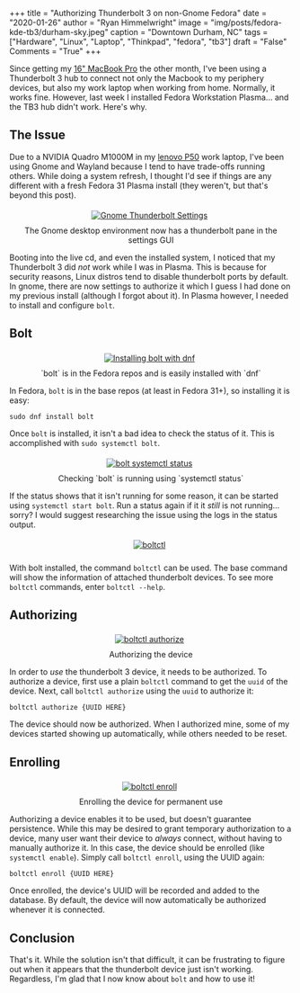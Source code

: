 +++
title  = "Authorizing Thunderbolt 3 on non-Gnome Fedora"
date   = "2020-01-26"
author = "Ryan Himmelwright"
image  = "img/posts/fedora-kde-tb3/durham-sky.jpeg"
caption = "Downtown Durham, NC"
tags   = ["Hardware", "Linux", "Laptop", "Thinkpad", "fedora", "tb3"]
draft  = "False"
Comments = "True"
+++

Since getting my [16" MacBook Pro](/post/new-2019-16inch-mbp/) the other month,
I've been using a Thunderbolt 3 hub to connect not only the Macbook to my
periphery devices, but also my work laptop when working from home. Normally, it
works fine. However, last week I installed Fedora Workstation Plasma... and the
TB3 hub didn't work. Here's why.

<!--more-->

## The Issue

Due to a NVIDIA Quadro M1000M in my [lenovo
P50](https://www.lenovo.com/us/en/laptops/thinkpad/thinkpad-p/ThinkPad-P50/p/22TP2WPWP50)
work laptop, I've been using Gnome and Wayland because I tend to have
trade-offs running others. While doing a system refresh, I thought I'd see if
things are any different with a fresh Fedora 31 Plasma install (they weren't,
but that's beyond this post).

<center>
<a href="/img/posts/fedora-kde-tb3/gnome-tb3-settings.png">
<img alt="Gnome Thunderbolt Settings" src="/img/posts/fedora-kde-tb3/gnome-tb3-settings.png" style="max-width: 100%; padding: 5px 15px 10px 10px"/></a>
<div class="caption">The Gnome desktop environment now has a thunderbolt pane
in the settings GUI</div>
</center>

Booting into the live cd, and even the installed system, I noticed that my
Thunderbolt 3 did *not* work while I was in Plasma. This is because for
security reasons, Linux distros tend to disable thunderbolt ports by default.
In gnome, there are now settings to authorize it which I guess I had done on my
previous install (although I forgot about it). In Plasma however, I needed to
install and configure `bolt`.

## Bolt
<center>
<a href="/img/posts/fedora-kde-tb3/bolt-install.png">
<img alt="Installing bolt with dnf" src="/img/posts/fedora-kde-tb3/bolt-install.png" style="max-width: 100%; padding: 5px 15px 10px 10px"/></a>
<div class="caption">`bolt` is in the Fedora repos and is easily installed with
`dnf`</div>
</center>

In Fedora, `bolt` is in the base repos (at least in Fedora 31+), so installing
it is easy:

```
sudo dnf install bolt
```

Once `bolt` is installed, it isn't a bad idea to check the status of it. This
is accomplished with `sudo systemctl bolt`.

<center>
<a href="/img/posts/fedora-kde-tb3/bolt-systemctl-status.png">
<img alt="bolt systemctl status" src="/img/posts/fedora-kde-tb3/bolt-systemctl-status.png" style="max-width: 100%; padding: 5px 15px 10px 10px"/></a>
<div class="caption">Checking `bolt` is running using `systemctl status`</div>
</center>

If the status shows that it isn't running for some reason, it can be started
using `systemctl start bolt`. Run a status again if it it *still* is not
running... sorry? I would suggest researching the issue  using the logs in the
status output.

<center>
<a href="/img/posts/fedora-kde-tb3/boltctl.png">
<img alt="boltctl" src="/img/posts/fedora-kde-tb3/boltctl.png" style="max-width: 100%; padding: 5px 15px 10px 10px"/></a>
<div class="caption"></div>
</center>

With bolt installed, the command `boltctl` can be used. The base command will
show the information of attached thunderbolt devices. To see more `boltctl`
commands, enter `boltctl --help`.

## Authorizing

<center>
<a href="/img/posts/fedora-kde-tb3/boltctl-authorize.png">
<img alt="boltctl authorize" src="/img/posts/fedora-kde-tb3/boltctl-authorize.png" style="max-width: 100%; padding: 5px 15px 10px 10px"/></a>
<div class="caption">Authorizing the device</div>
</center>

In order to *use* the thunderbolt 3 device, it needs to be authorized. To
authorize a device, first use a plain `boltctl` command to get the `uuid` of
the device. Next, call `boltctl authorize` using the `uuid` to authorize it:

```
boltctl authorize {UUID HERE}
```

The device should now be authorized. When I authorized mine, some of my devices
started showing up automatically, while others needed to be reset.

## Enrolling

<center>
<a href="/img/posts/fedora-kde-tb3/boltctl-enroll.png">
<img alt="boltctl enroll" src="/img/posts/fedora-kde-tb3/boltctl-enroll.png" style="max-width: 100%; padding: 5px 15px 10px 10px"/></a>
<div class="caption">Enrolling the device for permanent use</div>
</center>

Authorizing a device enables it to be used, but doesn't guarantee persistence.
While this may be desired to grant temporary authorization to a device, many
user want their device to *always* connect, without having to manually
authorize it. In this case, the device should be enrolled (like `systemctl enable`).
Simply call `boltctl enroll`, using the UUID again:

```
boltctl enroll {UUID HERE}
```

Once enrolled, the device's UUID will be recorded and added to the database. By
default, the device will now automatically be authorized whenever it is
connected.

## Conclusion

That's it. While the solution isn't that difficult, it can be frustrating to
figure out when it appears that the thunderbolt device just isn't working.
Regardless, I'm glad that I now know about `bolt` and how to use it!
